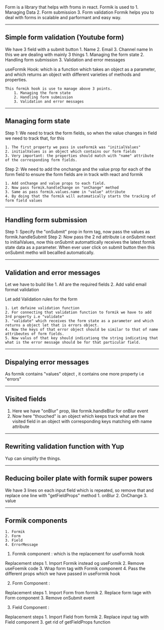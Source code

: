 Form is a library that helps with froms in react.
Formik is used to
    1. Managing Data
    2. Form submission
    3. Form validation
Formik helps you to deal with forms in scalable and parformant and easy way.

---------------------------------------
Simple form validation (Youtube form)
---------------------------------------
We have 3 field with a submit button
    1. Name
    2. Email
    3. Channel name
In this we are dealing with mainly 3 things
    1. Managing the form state
    2. Handling form submission
    3. Validation and error messages

useFormik Hook: 
    which is a function which takes an object as a parameter, and which returns an object with different varieties of methods and properties.

    This formik hook is use to manage above 3 points.
        1. Managing the form state
        2. Handling form submission
        3. Validation and error messages

----------------------
Managing form state
----------------------

Step 1: We need to track the form fields, so when the value changes in field we need to track that, for this

    1. The first property we pass in useFormik was "initialValues"
    2. initialValues is an object which contains our form fields
    3. Very important: the properties should match with "name" attribute of the corresponding form fields.

Step 2:  We need to add the onchange and the value prop for each of the form field to ensure the form fields are in track with react and formik

    1. Add onChange and value props to each field.
    2. Now pass formik.handleChange on "onChange" method
    3. Same as pass formik.values.name in "value" attribute
    4. By doing that the formik will automatically starts the tracking of form field values

--------------------------
Handling form submission
--------------------------

Step 1: Specify the "onSubmit" prop in form tag, now pass the values as formik.handleSubmit
Step 2: Now pass the 2 nd attribute i.e onSubmit next to initialValues, now this onSubmit automattically receives the latest formik state data as a parameter. When ever user click on submit button then this onSubmit metho will becallled automatically.

-------------------------------
Validation and error messages
-------------------------------

Let we have to build like
    1. All are the required fields
    2. Add valid email format validation

Let add Validation rules for the form

    1. Let defaine validation function
    2. For connecting that validation function to formik we have to add 3rd property i.e "validate"
    3. "validate" which receives the form state as a parameter and which returns a object let that is errors object.
    4. Now the keys of that error object should be similar to that of name attribeutes of form fields.
    5. Now valus of that key should indicationg the string indicating that what is the error message should be for that particular field.


--------------------------
Dispalying error messages
--------------------------

As formik contains "values" object , it contains one more property i.e "errors"


----------------
Visited fields
----------------
1. Here we have "onBlur" prop, like formik.handleBlur for onBlur event
2. Now here "thouched" is an object which keeps track what are the visited field in an object with corresponding keys matching eith name attribute


---------------------------------------
Rewriting validation function with Yup
---------------------------------------

Yup can simplify the things.

-----------------------------------------------
Reducing boiler plate with formik super powers
-----------------------------------------------

We have 3 lines on each input field which is repeated, so remove that and replace one line with "getFieldProps" method
    1. onBlur
    2. OnChange
    3. value

--------------------
Formik components
--------------------
    1. Formik
    2. Form
    3. Field
    4. ErrorMessage

1. Formik component : which is the replacement for useFormik hook

Replacement steps
    1. Import Formik instead og useFormik
    2. Remove useFoemik code
    3. Wrap form tag with Formik component
    4. Pass the different props which we have passed in useFormik hook

2. Form Component : 
    
Replacement steps
    1. Import Form from formik
    2. Replace form tage with Form component
    3. Remove onSubmit event

3. Field Component :

Replacement steps
    1. Import Field from formik
    2. Replace input tag with Field component
    3. get rid of getFieldProps function
